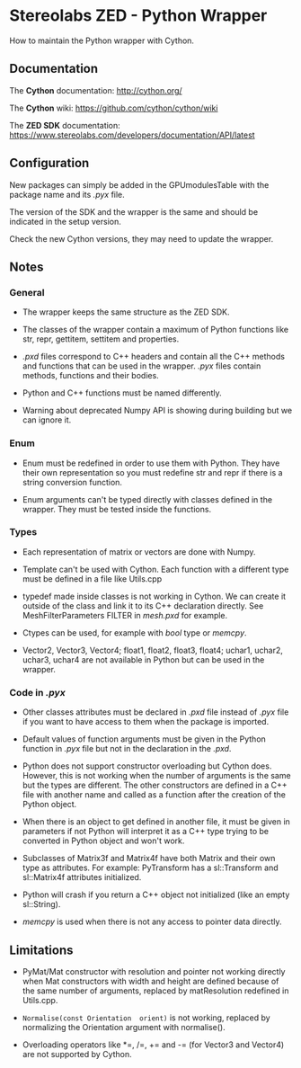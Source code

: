 # Stereolabs ZED - Python Wrapper
How to maintain the Python wrapper with Cython.

## Documentation

The **Cython** documentation: http://cython.org/

The **Cython** wiki: https://github.com/cython/cython/wiki

The **ZED SDK** documentation:
https://www.stereolabs.com/developers/documentation/API/latest

## Configuration

New packages can simply be added in the GPUmodulesTable with the package name and its *.pyx* file.

The version of the SDK and the wrapper is the same and should be indicated in the setup version.

Check the new Cython versions, they may need to update the wrapper.

## Notes

### General

  * The wrapper keeps the same structure as the ZED SDK.
  
  * The classes of the wrapper contain a maximum of Python functions like str, repr, gettitem, settitem
  and properties.
  
  * *.pxd* files correspond to C++ headers and contain all the C++ methods and functions that can be used in
  the wrapper. *.pyx* files contain methods, functions and their bodies.
  
  * Python and C++ functions must be named differently.
  
  * Warning about deprecated Numpy API is showing during building but we can ignore it.
  
### Enum

  * Enum must be redefined in order to use them with Python.
  They have their own representation so you must redefine str and repr if there is a string
  conversion function.
  
  * Enum arguments can't be typed directly with classes defined in the wrapper.
  They must be tested inside the functions.
  
### Types

  * Each representation of matrix or vectors are done with Numpy.
  
  * Template can't be used with Cython. 
  Each function with a different type must be defined in a file like Utils.cpp
  
  * typedef made inside classes is not working in Cython. We can create it outside of the class and
  link it to its C++ declaration directly. See MeshFilterParameters FILTER in *mesh.pxd*
  for example.
  
  * Ctypes can be used, for example with *bool* type or *memcpy*.

  * Vector2, Vector3, Vector4; float1, float2, float3, float4; uchar1, uchar2, uchar3, uchar4 
  are not available in Python but can be used in the wrapper.
  
### Code in *.pyx*
  
  * Other classes attributes must be declared in *.pxd* file instead of *.pyx* file if you want
  to have access to them when the package is imported.

  * Default values of function arguments must be given in the Python function in *.pyx* file but not
  in the declaration in the *.pxd*.

  * Python does not support constructor overloading but Cython does. However, this is not working
  when the number of arguments is the same but the types are different. The other constructors are
  defined in a C++ file with another name and called as a function after the creation of the Python object.
  
  * When there is an object to get defined in another file, it must be given in parameters 
  if not Python will interpret it as a C++ type trying to be converted in Python object and 
  won't work. 

  * Subclasses of Matrix3f and Matrix4f have both Matrix and their own type as attributes.
  For example: PyTransform has a sl::Transform and sl::Matrix4f attributes initialized.
  
  * Python will crash if you return a C++ object not initialized (like an empty sl::String).
 
  * *memcpy* is used when there is not any access to pointer data directly.
  
## Limitations

  * PyMat/Mat constructor with resolution and pointer not working directly when Mat
    constructors with width and height are defined because of the same number of arguments,
    replaced by matResolution redefined in Utils.cpp.
  
  * ```Normalise(const Orientation  orient)```
 is not working, replaced by normalizing the Orientation argument with normalise().
  
  * Overloading operators like *=, /=, += and -= (for Vector3 and Vector4) are not supported by Cython.
  
